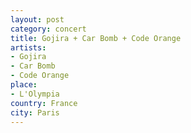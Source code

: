 ```yaml
---
layout: post
category: concert
title: Gojira + Car Bomb + Code Orange
artists: 
- Gojira
- Car Bomb
- Code Orange
place: 
- L'Olympia
country: France
city: Paris
---
```


